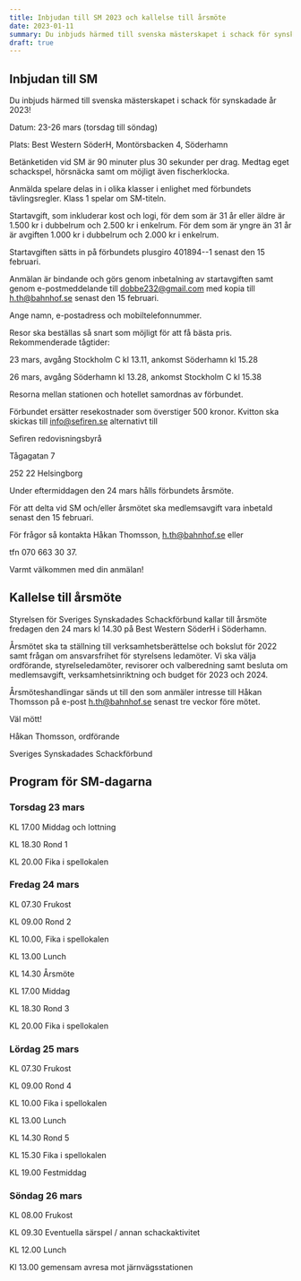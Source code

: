 ```yaml
---
title: Inbjudan till SM 2023 och kallelse till årsmöte
date: 2023-01-11
summary: Du inbjuds härmed till svenska mästerskapet i schack för synskadade, 23-26 mars på Best Western SöderH hotell i Söderhamn!
draft: true
---
```


## Inbjudan till SM

Du inbjuds härmed till svenska mästerskapet i schack för synskadade år
2023!

Datum: 23-26 mars (torsdag till söndag)

Plats: Best Western SöderH, Montörsbacken 4, Söderhamn

Betänketiden vid SM är 90 minuter plus 30 sekunder per drag. Medtag eget
schackspel, hörsnäcka samt om möjligt även fischerklocka.

Anmälda spelare delas in i olika klasser i enlighet med förbundets
tävlingsregler. Klass 1 spelar om SM-titeln.

Startavgift, som inkluderar kost och logi, för dem som är 31 år eller
äldre är 1.500 kr i dubbelrum och 2.500 kr i enkelrum. För dem som är
yngre än 31 år är avgiften 1.000 kr i dubbelrum och 2.000 kr i enkelrum.

Startavgiften sätts in på förbundets plusgiro 401894--1 senast den 15
februari.

Anmälan är bindande och görs genom inbetalning av startavgiften samt
genom e-postmeddelande till <dobbe232@gmail.com> med kopia till
<h.th@bahnhof.se> senast den 15 februari.

Ange namn, e-postadress och mobiltelefonnummer.

Resor ska beställas så snart som möjligt för att få bästa pris.
Rekommenderade tågtider:

23 mars, avgång Stockholm C kl 13.11, ankomst Söderhamn kl 15.28

26 mars, avgång Söderhamn kl 13.28, ankomst Stockholm C kl 15.38

Resorna mellan stationen och hotellet samordnas av förbundet.

Förbundet ersätter resekostnader som överstiger 500 kronor. Kvitton ska
skickas till <info@sefiren.se> alternativt till

Sefiren redovisningsbyrå

Tågagatan 7

252 22 Helsingborg

Under eftermiddagen den 24 mars hålls förbundets årsmöte.

För att delta vid SM och/eller årsmötet ska medlemsavgift vara inbetald
senast den 15 februari.

För frågor så kontakta Håkan Thomsson, <h.th@bahnhof.se> eller

tfn 070 663 30 37.

Varmt välkommen med din anmälan!

## Kallelse till årsmöte

Styrelsen för Sveriges Synskadades Schackförbund kallar till årsmöte
fredagen den 24 mars kl 14.30 på Best Western SöderH i Söderhamn.

Årsmötet ska ta ställning till verksamhetsberättelse och bokslut för
2022 samt frågan om ansvarsfrihet för styrelsens ledamöter. Vi ska välja
ordförande, styrelseledamöter, revisorer och valberedning samt besluta
om medlemsavgift, verksamhetsinriktning och budget för 2023 och 2024.

Årsmöteshandlingar sänds ut till den som anmäler intresse till Håkan
Thomsson på e-post <h.th@bahnhof.se> senast tre veckor före mötet.

Väl mött!

Håkan Thomsson, ordförande

Sveriges Synskadades Schackförbund

## Program för SM-dagarna

### Torsdag 23 mars

KL 17.00 Middag och lottning

KL 18.30 Rond 1

KL 20.00 Fika i spellokalen

### Fredag 24 mars

KL 07.30 Frukost

KL 09.00 Rond 2

KL 10.00, Fika i spellokalen

KL 13.00 Lunch

KL 14.30 Årsmöte

KL 17.00 Middag

KL 18.30 Rond 3

KL 20.00 Fika i spellokalen

### Lördag 25 mars

KL 07.30 Frukost

KL 09.00 Rond 4

KL 10.00 Fika i spellokalen

KL 13.00 Lunch

KL 14.30 Rond 5

KL 15.30 Fika i spellokalen

KL 19.00 Festmiddag

### Söndag 26 mars

KL 08.00 Frukost

KL 09.30 Eventuella särspel / annan schackaktivitet

KL 12.00 Lunch

Kl 13.00 gemensam avresa mot järnvägsstationen
